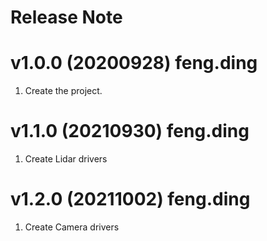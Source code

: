 # Release Note

# v1.0.0 (20200928) feng.ding
1. Create the project.

# v1.1.0 (20210930) feng.ding
1. Create Lidar drivers

# v1.2.0 (20211002) feng.ding
1. Create Camera drivers
